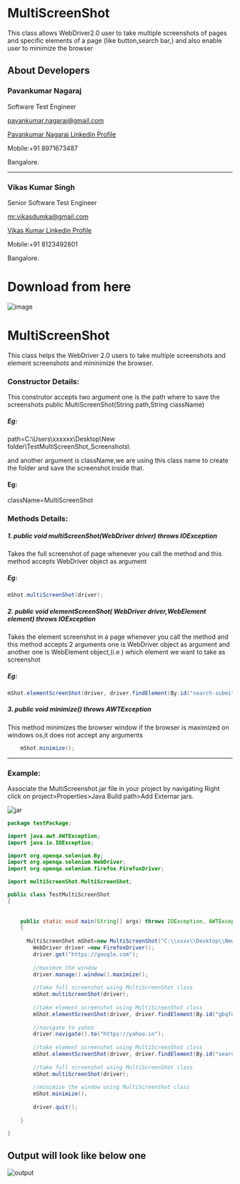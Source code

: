 MultiScreenShot
===============

This class allows WebDriver2.0 user to take multiple screenshots of pages and specific elements of a page (like button,search bar,) and also enable user to minimize the browser


## About Developers

###   Pavankumar Nagaraj

   Software Test Engineer
  
  <a href="pavankumar.nagaraj@gmail.com?Subject=MultiScreenShot %20GitHub" target="_top">pavankumar.nagaraj@gmail.com</a>

  <a href="http://in.linkedin.com/in/pavankumarnagaraj/" target="_blank">Pavankumar Nagaraj Linkedin Profile</a>
  
  Mobile:+91 8971673487
  
  Bangalore.

--------------

###   Vikas Kumar Singh

 Senior Software Test Engineer
  
  <a href="mailto:mr.vikasdumka@gmail.com?Subject=MultiScreenShot %20GitHub" target="_top">mr.vikasdumka@gmail.com</a>
  
  <a href="http://in.linkedin.com/pub/vikas-singh/85/b10/124/" target="_blank">Vikas Kumar Linkedin Profile </a>
  
  
  Mobile:+91 8123492801
  
  Bangalore.
  
# Download from here
  ![image](https://cloud.githubusercontent.com/assets/10204148/5451604/d28a8ed0-8537-11e4-9c18-ff46d8235526.png)

# MultiScreenShot

This class helps the WebDriver 2.0 users to take multiple screenshots and element screenshots and mininimize the browser.


### Constructor Details:
This construtor accepts two argument one is the path where to save the screenshots
public MultiScreenShot(String path,String className)

##### Eg:
path=C:\\Users\\xxxxxx\\Desktop\New folder\\TestMultiScreenShot_Screenshots\\

and another argument is className,we are using this class name to create the folder and save the screenshot inside that.

#### Eg:
className=MultiScreenShot


### Methods Details:
##### 1. public void multiScreenShot(WebDriver driver) throws IOException

Takes the full screenshot of page whenever you call the method and this method accepts WebDriver object as argument

##### Eg:
``` Java
mShot.multiScreenShot(driver);
```

##### 2. public void elementScreenShot( WebDriver driver,WebElement element) throws IOException  

Takes the element screenshot in a page whenever you call the method and this method accepts 2 arguments one is WebDriver object as argument and another one is WebElement object,(i.e ) which element we want to take as screenshot

##### Eg:
``` Java
mShot.elementScreenShot(driver, driver.findElement(By.id("search-submit")));
```

##### 3. public void minimize() throws AWTException

This method minimizes the browser window if the browser is maximized on windows os,it does not accept any arguments

``` Java
	mShot.minimize();
```

***************************************************************************************************************************

### Example:
Associate the MultiScreenshot.jar file in your project by navigating
Right click on project>Properties>Java Build path>Add Externar jars.

![jar](https://cloud.githubusercontent.com/assets/10204148/5450342/25a93fa2-852a-11e4-8a30-a325054f00be.jpg)




``` Java
package testPackage;

import java.awt.AWTException;
import java.io.IOException;

import org.openqa.selenium.By;
import org.openqa.selenium.WebDriver;
import org.openqa.selenium.firefox.FirefoxDriver;

import multiScreenShot.MultiScreenShot;

public class TestMultiScreenShot 
{
	
	
	public static void main(String[] args) throws IOException, AWTException 
	{
		
	  MultiScreenShot mShot=new MultiScreenShot("C:\\xxxx\\Desktop\\New\\","TestMultiScreenShot");
		WebDriver driver =new FirefoxDriver();
		driver.get("https://google.com");
		
		//maximze the window
		driver.manage().window().maximize();
		
		//take full screenshot using MultiScreenShot class
		mShot.multiScreenShot(driver);
		
		//take element screenshot using MultiScreenShot class
		mShot.elementScreenShot(driver, driver.findElement(By.id("gbqfq")));
		
		//navigate to yahoo
		driver.navigate().to("https://yahoo.in");
		
		//take element screenshot using MultiScreenShot class
		mShot.elementScreenShot(driver, driver.findElement(By.id("search-submit")));
		
		//take full screenshot using MultiScreenShot class
		mShot.multiScreenShot(driver);
		
		//minimize the window using MultiScreenShot class
		mShot.minimize();
		
		driver.quit();
		
	}

}
```

## Output will look like below one

![output](https://cloud.githubusercontent.com/assets/10204148/5450009/f7b098ca-8524-11e4-942f-68aa77705b2d.jpg)


